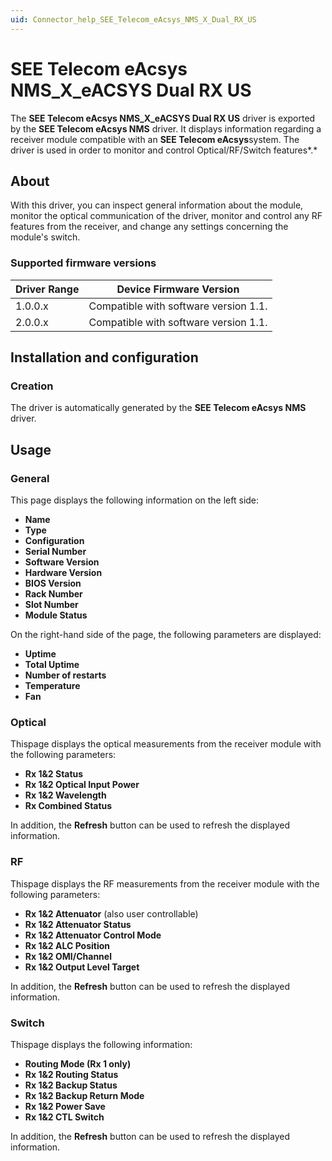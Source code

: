 ```yaml
---
uid: Connector_help_SEE_Telecom_eAcsys_NMS_X_Dual_RX_US
---
```


# SEE Telecom eAcsys NMS_X_eACSYS Dual RX US

The **SEE Telecom eAcsys NMS_X_eACSYS Dual RX US** driver is exported by the **SEE Telecom eAcsys NMS** driver. It displays information regarding a receiver module compatible with an **SEE Telecom eAcsys**system. The driver is used in order to monitor and control Optical/RF/Switch features*.*

## About

With this driver, you can inspect general information about the module, monitor the optical communication of the driver, monitor and control any RF features from the receiver, and change any settings concerning the module's switch.

### Supported firmware versions

| **Driver Range** | **Device Firmware Version**           |
|------------------|---------------------------------------|
| 1.0.0.x          | Compatible with software version 1.1. |
| 2.0.0.x          | Compatible with software version 1.1. |

## Installation and configuration

### Creation

The driver is automatically generated by the **SEE Telecom eAcsys NMS** driver.

## Usage

### General

This page displays the following information on the left side:

- **Name**
- **Type**
- **Configuration**
- **Serial Number**
- **Software Version**
- **Hardware Version**
- **BIOS Version**
- **Rack Number**
- **Slot Number**
- **Module Status**

On the right-hand side of the page, the following parameters are displayed:

- **Uptime**
- **Total Uptime**
- **Number of restarts**
- **Temperature**
- **Fan**

### Optical

Thispage displays the optical measurements from the receiver module with the following parameters:

- **Rx 1&2 Status**
- **Rx 1&2 Optical Input Power**
- **Rx 1&2 Wavelength**
- **Rx Combined Status**

In addition, the **Refresh** button can be used to refresh the displayed information.

### RF

Thispage displays the RF measurements from the receiver module with the following parameters:

- **Rx 1&2 Attenuator** (also user controllable)
- **Rx 1&2 Attenuator Status**
- **Rx 1&2 Attenuator Control Mode**
- **Rx 1&2 ALC Position**
- **Rx 1&2 OMI/Channel**
- **Rx 1&2 Output Level Target**

In addition, the **Refresh** button can be used to refresh the displayed information.

### Switch

Thispage displays the following information:

- **Routing Mode (Rx 1 only)**
- **Rx 1&2 Routing Status**
- **Rx 1&2 Backup Status**
- **Rx 1&2 Backup Return Mode**
- **Rx 1&2 Power Save**
- **Rx 1&2 CTL Switch**

In addition, the **Refresh** button can be used to refresh the displayed information.
